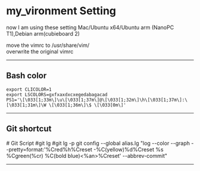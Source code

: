 my_vironment Setting
========

now I am using these setting Mac/Ubuntu x64/Ubuntu arm (NanoPC T1),Debian arm(cubieboard 2)


move the vimrc to /usr/share/vim/   
overwrite the original vimrc

<hr>

<h2>Bash color</h2>

	export CLICOLOR=1
	export LSCOLORS=gxfxaxdxcxegedabagacad
	PS1='\[\033[1;33m\]\u\[\033[1;37m\]@\[\033[1;32m\]\h\[\033[1;37m\]:\[\033[1;31m\]\W \[\033[1;36m\]\$ \[\033[0m\]'
	
<hr>
	
<h2>Git shortcut</h2>
	# Git Script    #git lg  #git lg -p
	git config --global alias.lg "log --color --graph --pretty=format:'%Cred%h%Creset -%C(yellow)%d%Creset %s %Cgreen(%cr) %C(bold blue)<%an>%Creset' --abbrev-commit"
	
	
<hr>
